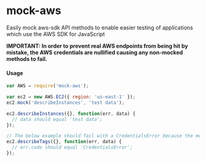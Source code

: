 # mock-aws
Easily mock aws-sdk API methods to enable easier testing of applications which use the AWS SDK for JavaScript

**IMPORTANT: In order to prevent real AWS endpoints from being hit by mistake, the AWS credentials are nullified causing any non-mocked methods to fail.**

#### Usage
```js
var AWS = require('mock-aws');

var ec2 = new AWS.EC2({ region: 'us-east-1' });
ec2.mock('describeInstances', 'test data');

ec2.describeInstances({}, function(err, data) {
  // data should equal 'test data';
});

// The below example should fail with a CredentialsError because the method 'describeTags' has not been mocked
ec2.describeTags({}, function(err, data) {
  // err.code should equal 'CredentialsError';
});
```
